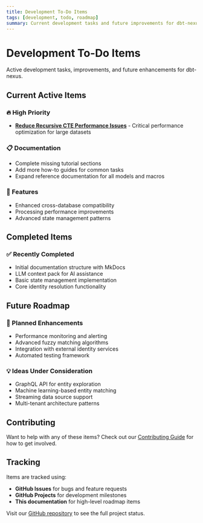 ```yaml
---
title: Development To-Do Items
tags: [development, todo, roadmap]
summary: Current development tasks and future improvements for dbt-nexus
---
```


# Development To-Do Items

Active development tasks, improvements, and future enhancements for dbt-nexus.

## Current Active Items

### 🔥 High Priority

- **[Reduce Recursive CTE Performance Issues](reduce-recursive-cte.md)** -
  Critical performance optimization for large datasets

### 📋 Documentation

- Complete missing tutorial sections
- Add more how-to guides for common tasks
- Expand reference documentation for all models and macros

### 🔧 Features

- Enhanced cross-database compatibility
- Processing performance improvements
- Advanced state management patterns

## Completed Items

### ✅ Recently Completed

- Initial documentation structure with MkDocs
- LLM context pack for AI assistance
- Basic state management implementation
- Core identity resolution functionality

## Future Roadmap

### 🎯 Planned Enhancements

- Performance monitoring and alerting
- Advanced fuzzy matching algorithms
- Integration with external identity services
- Automated testing framework

### 💡 Ideas Under Consideration

- GraphQL API for entity exploration
- Machine learning-based entity matching
- Streaming data source support
- Multi-tenant architecture patterns

## Contributing

Want to help with any of these items? Check out our
[Contributing Guide](../CONTRIBUTING.md) for how to get involved.

## Tracking

Items are tracked using:

- **GitHub Issues** for bugs and feature requests
- **GitHub Projects** for development milestones
- **This documentation** for high-level roadmap items

Visit our [GitHub repository](https://github.com/sliderule-analytics/dbt-nexus)
to see the full project status.
